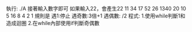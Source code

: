 執行: ./A
接著輸入數字即可
如果輸入22，會產生22 11 34 17 52 26 1340 20 10 5 16 8 4 2 1
規則是
遇1:停止
遇奇數:3倍+1
遇偶數: /2
程式:
1.使用while判斷1和造成迴圈
2.在while內部使用if判斷奇偶數
